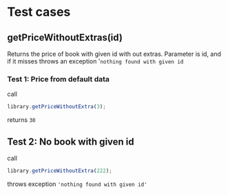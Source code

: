 # Test cases

## **getPriceWithoutExtras(id)**

Returns the price of book with given id with out extras. Parameter is id, and if it misses throws an exception '`nothing found with given id`

### Test 1: Price from default data

call

```js
library.getPriceWithoutExtra(3);
```

returns `30`

## Test 2: No book with given id

call

```js
library.getPriceWithoutExtra(222);
```

throws exception
`'nothing found with given id'`
